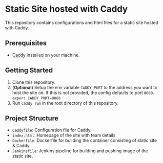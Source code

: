 # Static Site hosted with Caddy

This repository contains configurations and html files for a static site hosted with Caddy.

## Prerequisites

- [Caddy](https://caddyserver.com/docs/install) installed on your machine.

## Getting Started

1. Clone this repository.
2. (**Optional**) Setup the env variable `CADDY_PORT` to the address you want to host the site on. If this is not provided, the config defaults to port ```8080```.
    ```export CADDY_PORT=8080```
3. Run `caddy run` in the root directory of this repository.

## Project Structure

- `Caddyfile`: Configuration file for Caddy.
- `index.html`: Homepage of the site with team details.
- `Dockerfile`: Dockerfile for building the container consisting of static site & Caddy.
- `Jenkinsfile`: Jenkins pipeline for building and pushing image of the static site.
